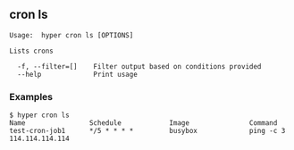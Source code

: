 ## cron ls

	Usage:	hyper cron ls [OPTIONS]

	Lists crons

	  -f, --filter=[]    Filter output based on conditions provided
	  --help             Print usage


### Examples

	$ hyper cron ls
	Name                Schedule            Image               Command
	test-cron-job1      */5 * * * *         busybox             ping -c 3 114.114.114.114
